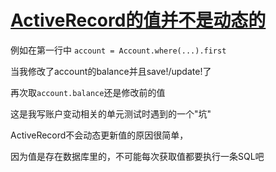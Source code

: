 # [ActiveRecord的值并不是动态的](/2019/12_2/active_record_not_dynamic.md)

例如在第一行中 `account = Account.where(...).first`

当我修改了account的balance并且save!/update!了

再次取`account.balance`还是修改前的值

这是我写账户变动相关的单元测试时遇到的一个"坑"

ActiveRecord不会动态更新值的原因很简单，

因为值是存在数据库里的，不可能每次获取值都要执行一条SQL吧
